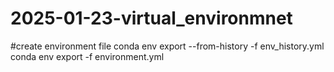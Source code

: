 # 2025-01-23-virtual_environmnet

#create environment file
conda env export --from-history -f env_history.yml
conda env export -f environment.yml

